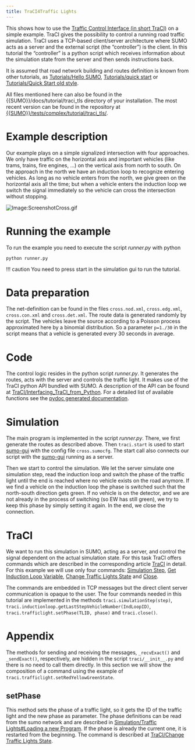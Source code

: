 ```yaml
---
title: TraCI4Traffic Lights
---
```


This shows how to use the [Traffic Control Interface (in short
TraCI)](../TraCI.md) on a simple example. TraCI gives the
possibility to control a running road traffic simulation. TraCI uses a
TCP-based client/server architecture where SUMO acts as a server and the
external script (the “controller”) is the client. In this tutorial the
“controller” is a python script which receives information about the
simulation state from the server and then sends instructions back.

It is assumed that road network building and routes definition is known
from other tutorials, as [Tutorials/Hello
SUMO](../Tutorials/Hello_SUMO.md), [Tutorials/quick
start](../Tutorials/quick_start.md) or [Tutorials/Quick Start old
style](../Tutorials/Quick_Start_old_style.md).

All files mentioned here can also be found in the
{{SUMO}}/docs/tutorial/traci_tls directory of your installation. The most
recent version can be found in the repository at [{{SUMO}}/tests/complex/tutorial/traci_tls/]({{Source}}tests/complex/tutorial/traci_tls/).

# Example description

Our example plays on a simple signalized intersection with four
approaches. We only have traffic on the horizontal axis and important
vehicles (like trams, trains, fire engines, ...) on the vertical axis
from north to south. On the approach in the north we have an induction
loop to recognize entering vehicles. As long as no vehicle enters from the
north, we give green on the horizontal axis all the time; but when a
vehicle enters the induction loop we switch the signal immediately so
the vehicle can cross the intersection without stopping.

![Image:ScreenshotCross.gif](../images/ScreenshotCross.gif "Image:ScreenshotCross.gif")

# Running the example

To run the example you need to execute the script *runner.py* with
python

```
python runner.py
```

!!! caution
    You need to press start in the simulation gui to run the tutorial.

# Data preparation

The net-definition can be found in the files `cross.nod.xml`,
`cross.edg.xml`, `cross.con.xml` and `cross.det.xml`. The route data is
generated randomly by the script. The vehicles leave the source
according to a Poisson process approximated here by a binomial
distribution. So a parameter `p=1./30` in the script means that a
vehicle is generated every 30 seconds in average.

# Code

The control logic resides in the python script *runner.py*. It generates
the routes, acts with the server and controls the traffic light. It
makes use of the TraCI python API bundled with SUMO. A description of
the API can be found at
[TraCI/Interfacing_TraCI_from_Python](../TraCI/Interfacing_TraCI_from_Python.md).
For a detailed list of available functions see the [pydoc generated
documentation](https://sumo.dlr.de/pydoc/traci.html).

# Simulation

The main program is implemented in the script *runner.py*. There, we
first generate the routes as described above. Then `traci.start` is used
to start [sumo-gui](../sumo-gui.md) with the config file
`cross.sumocfg`. The start call also connects our script with the
[sumo-gui](../sumo-gui.md) running as a server.

Then we start to control the simulation. We let the server simulate one
simulation step, read the induction loop and switch the phase of the
traffic light until the end is reached where no vehicle exists on the
road anymore. If we find a vehicle on the induction loop the phase is
switched such that the north-south direction gets green. If no vehicle
is on the detector, and we are not already in the process of switching
(so EW has still green), we try to keep this phase by simply setting it
again. In the end, we close the connection.

# TraCI

We want to run this simulation in SUMO, acting as a server, and control
the signal dependent on the actual simulation state. For this task TraCI
offers commands which are described in the corresponding article
[TraCI](../TraCI.md) in detail. For this example we will use only
four commands: [Simulation
Step](../TraCI/Control-related_commands.md#command_0x02_simulation_step),
[Get Induction Loop
Variable](../TraCI/Induction_Loop_Value_Retrieval.md#command_0xa0_get_induction_loop_variable),
[Change Traffic Lights
State](../TraCI/Change_Traffic_Lights_State.md) and
[Close](../TraCI/Control-related_commands.md#command_0x7f_close).

The commands are embedded in TCP messages but the direct client server
communication is opaque to the user. The four commands needed in this
tutorial are implemented in the methods `traci.simulationStep(step)`,
`traci.inductionloop.getLastStepVehicleNumber(IndLoopID)`,
`traci.trafficlight.setPhase(TLID, phase)` and `traci.close()`.

# Appendix

The methods for sending and receiving the messages, `_recvExact()` and
`_sendExact()`, respectively, are hidden in the script
`traci/__init__.py` and there is no need to call them directly. In this
section we will show the composition of a command using the example of
`traci.trafficlight.setRedYellowGreenState`.

## setPhase

This method sets the phase of a traffic light, so it gets the ID of the
traffic light and the new phase as parameter. The phase definitions can
be read from the sumo network and are described in [Simulation/Traffic
Lights\#Loading a new Program](../Simulation/Traffic_Lights.md#loading_a_new_program).
If the phase is already the current one, it is restarted from the
beginning. The command is described at [TraCI/Change Traffic Lights
State](../TraCI/Change_Traffic_Lights_State.md).
